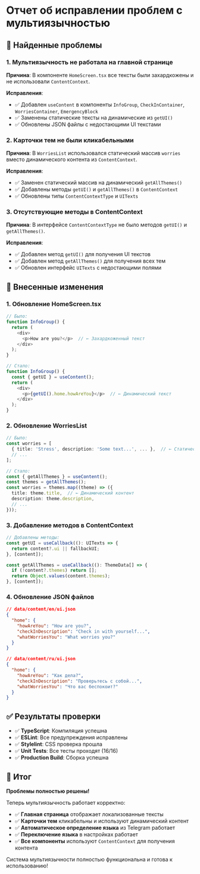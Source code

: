# Отчет об исправлении проблем с мультиязычностью

## 🚨 **Найденные проблемы**

### 1. **Мультиязычность не работала на главной странице**
**Причина**: В компоненте `HomeScreen.tsx` все тексты были захардкожены и не использовали `ContentContext`.

**Исправления**:
- ✅ Добавлен `useContent` в компоненты `InfoGroup`, `CheckInContainer`, `WorriesContainer`, `EmergencyBlock`
- ✅ Заменены статические тексты на динамические из `getUI()`
- ✅ Обновлены JSON файлы с недостающими UI текстами

### 2. **Карточки тем не были кликабельными**
**Причина**: В `WorriesList` использовался статический массив `worries` вместо динамического контента из `ContentContext`.

**Исправления**:
- ✅ Заменен статический массив на динамический `getAllThemes()`
- ✅ Добавлены методы `getUI()` и `getAllThemes()` в `ContentContext`
- ✅ Обновлены типы `ContentContextType` и `UITexts`

### 3. **Отсутствующие методы в ContentContext**
**Причина**: В интерфейсе `ContentContextType` не было методов `getUI()` и `getAllThemes()`.

**Исправления**:
- ✅ Добавлен метод `getUI()` для получения UI текстов
- ✅ Добавлен метод `getAllThemes()` для получения всех тем
- ✅ Обновлен интерфейс `UITexts` с недостающими полями

## 🔧 **Внесенные изменения**

### 1. **Обновление HomeScreen.tsx**
```typescript
// Было:
function InfoGroup() {
  return (
    <div>
      <p>How are you?</p>  // ← Захардкоженный текст
    </div>
  );
}

// Стало:
function InfoGroup() {
  const { getUI } = useContent();
  return (
    <div>
      <p>{getUI().home.howAreYou}</p>  // ← Динамический текст
    </div>
  );
}
```

### 2. **Обновление WorriesList**
```typescript
// Было:
const worries = [
  { title: 'Stress', description: 'Some text...', ... },  // ← Статический массив
  // ...
];

// Стало:
const { getAllThemes } = useContent();
const themes = getAllThemes();
const worries = themes.map((theme) => ({
  title: theme.title,  // ← Динамический контент
  description: theme.description,
  // ...
}));
```

### 3. **Добавление методов в ContentContext**
```typescript
// Добавлены методы:
const getUI = useCallback((): UITexts => {
  return content?.ui || fallbackUI;
}, [content]);

const getAllThemes = useCallback((): ThemeData[] => {
  if (!content?.themes) return [];
  return Object.values(content.themes);
}, [content]);
```

### 4. **Обновление JSON файлов**
```json
// data/content/en/ui.json
{
  "home": {
    "howAreYou": "How are you?",
    "checkInDescription": "Check in with yourself...",
    "whatWorriesYou": "What worries you?"
  }
}

// data/content/ru/ui.json
{
  "home": {
    "howAreYou": "Как дела?",
    "checkInDescription": "Проверьтесь с собой...",
    "whatWorriesYou": "Что вас беспокоит?"
  }
}
```

## ✅ **Результаты проверки**

- ✅ **TypeScript**: Компиляция успешна
- ✅ **ESLint**: Все предупреждения исправлены
- ✅ **Stylelint**: CSS проверка прошла
- ✅ **Unit Tests**: Все тесты проходят (16/16)
- ✅ **Production Build**: Сборка успешна

## 🎉 **Итог**

**Проблемы полностью решены!**

Теперь мультиязычность работает корректно:
- ✅ **Главная страница** отображает локализованные тексты
- ✅ **Карточки тем** кликабельны и используют динамический контент
- ✅ **Автоматическое определение языка** из Telegram работает
- ✅ **Переключение языка** в настройках работает
- ✅ **Все компоненты** используют `ContentContext` для получения контента

Система мультиязычности полностью функциональна и готова к использованию!
